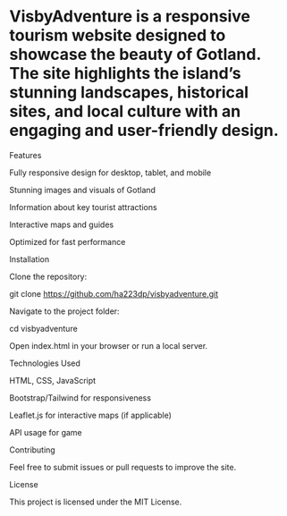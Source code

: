# VisbyAdventure is a responsive tourism website designed to showcase the beauty of Gotland. The site highlights the island’s stunning landscapes, historical sites, and local culture with an engaging and user-friendly design.

Features

Fully responsive design for desktop, tablet, and mobile

Stunning images and visuals of Gotland

Information about key tourist attractions

Interactive maps and guides

Optimized for fast performance

Installation

Clone the repository:

git clone https://github.com/ha223dp/visbyadventure.git

Navigate to the project folder:

cd visbyadventure

Open index.html in your browser or run a local server.

Technologies Used

HTML, CSS, JavaScript

Bootstrap/Tailwind for responsiveness

Leaflet.js for interactive maps (if applicable)

API usage for game

Contributing

Feel free to submit issues or pull requests to improve the site.

License

This project is licensed under the MIT License.
